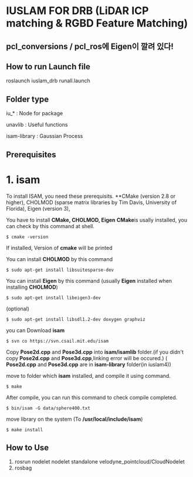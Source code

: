 IUSLAM FOR DRB (LiDAR ICP matching & RGBD Feature Matching)
=======================


## pcl_conversions / pcl_ros에 Eigen이 깔려 있다!

How to run Launch file
-----

roslaunch iuslam_drb runall.launch


Folder type
-----

iu_* : Node for package

unavlib : Useful functions

isam-library : Gaussian Process



Prerequisites
-----
# 1. isam
To install ISAM, you need these prerequisits.
**CMake (version 2.8 or higher), 
CHOLMOD (sparse matrix libraries by Tim Davis, University of Florida), 
Eigen (version 3), 

You have to install  **CMake, CHOLMOD, Eigen**
**CMake**is usally installed, you can check by this command at shell.
```
$ cmake -version
```
If installed, Version of **cmake** will be printed

You can install **CHOLMOD** by this command
```
$ sudo apt-get install libsuitesparse-dev
```

You can install **Eigen** by this command (usually **Eigen** installed when installing **CHOLMOD**)
```
$ sudo apt-get install libeigen3-dev
```

(optional)
```
$ sudo apt-get install libsdl1.2-dev doxygen graphviz
```

you can Download **isam**
```
$ svn co https://svn.csail.mit.edu/isam
```

Copy **Pose2d.cpp** and **Pose3d.cpp** into **isam/isamlib** folder.(if you didn't copy **Pose2d.cpp** and **Pose3d.cpp**,linking error will be occured.)
( **Pose2d.cpp** and **Pose3d.cpp** are in **isam-library** folder(in iuslam4))

move to folder which **isam** installed, and compile it using command.
```
$ make
```

After compile, you can run this command to check compile completed.
```
$ bin/isam -G data/sphere400.txt
```

move library on the system (To **/usr/local/include/isam**)
```
$ make install
```
## How to Use

1. rosrun nodelet nodelet standalone velodyne_pointcloud/CloudNodelet
2. rosbag 
